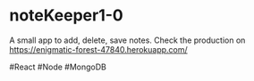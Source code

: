 # noteKeeper1-0
A small app to add, delete, save notes.
Check the production on https://enigmatic-forest-47840.herokuapp.com/

#React #Node #MongoDB
